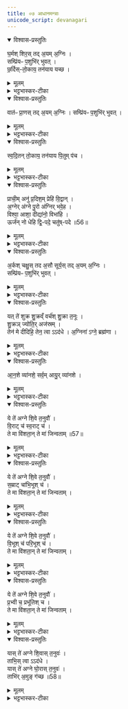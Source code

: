 ```yaml
---
title: ०७ आधानमन्त्राः
unicode_script: devanagari
---
```


<details open><summary>विश्वास-प्रस्तुतिः</summary>

घ॒र्मश् शिर॒स् तद् अ॒यम् अ॒ग्निः ।  
सम्प्रि॑यᳶ प॒शुभि॑र् भुवत् ।   
छ॒र्दिस्-तो॒काय॒ तन॑याय यच्छ ।  
</details>

<details><summary>मूलम्</summary>

घ॒र्मश् शिर॒स् तद् अ॒यम् अ॒ग्निः ।  
सम्प्रि॑यᳶ प॒शुभि॑र् भुवत् ।   
छ॒र्दिस्-तो॒काय॒ तन॑याय यच्छ ।  
</details>

<details><summary>भट्टभास्कर-टीका</summary>

1अतःपरमाधानमन्त्राः - घर्मशिरांस्याग्नेयमेव काण्डम् । तत्र गार्हपत्यमादधाति - घर्मश्शिर इति परोष्णिहा ॥ घर्मः प्रवर्ग्यः सोऽस्य शिरस्थानीयः प्रधानत्वात् । ब्राह्मणं च भवति - 'शिरो वा एतद्यज्ञस्य । यत्प्रवर्ग्यः' इति । स एवाधीयमानो गार्हपत्योऽग्निः । लिङ्गव्यत्ययः । तदिति वा हेतुः । तदात्माऽयमिति शेषः । सोऽयमेवं महानुभावः पशुभिस्सम्प्रियः सह प्रीयमाणो भुवत् भवतु । भवतेर्लेटि शपो लुकि 'लेटोऽडाटौ' इत्यडागमे  'भूसुवोस्तिङि' इति गुणाभावः । यद्वा - उवङ् ।   
छर्दिः दीप्तिः औणादिक इसिप्रत्ययः । तोकाय पुत्राय तनयाय तत्पुत्राय च यच्छ वर्धयतु दीप्तिम् । पुरुषव्यत्ययः । यद्वा - निजगुणकीर्तनेन प्रसन्नां देवतां प्रत्यक्षेण दृष्ट्वा प्रार्थयते ॥
</details>

<details open><summary>विश्वास-प्रस्तुतिः</summary>

वात॑ᳶ प्रा॒णस् तद् अ॒यम् अ॒ग्निः ।
सम्प्रि॑यᳶ प॒शुभि॑र् भुवत् ।   
</details>

<details><summary>मूलम्</summary>

वात॑ᳶ प्रा॒णस् तद् अ॒यम् अ॒ग्निः ।
सम्प्रि॑यᳶ प॒शुभि॑र् भुवत् ।   
</details>

<details><summary>भट्टभास्कर-टीका</summary>

2अन्वाहार्यपचनमादधाति - वात इति परोऽनुष्टुभा ॥ "तनयाय" इति चतुर्थादिः । वातः प्राणः सर्वेषां प्रधानभूतः ॥ तदयमित्यादि । गतम् ।
</details>

<details open><summary>विश्वास-प्रस्तुतिः</summary>

स्व॒दि॒तन् तो॒काय॒ तन॑याय पि॒तुम् प॑च ।
</details>

<details><summary>मूलम्</summary>

स्व॒दि॒तन् तो॒काय॒ तन॑याय पि॒तुम् प॑च ।
</details>

<details><summary>भट्टभास्कर-टीका</summary>

स्वदितं स्वादुरसं पितुं अन्नं तोकाय तनयाय पच सम्यङ्निर्वर्तय ॥
</details>

<details open><summary>विश्वास-प्रस्तुतिः</summary>

प्राची॒म् अनु॑ प्र॒दिश॒म् प्रेहि॑ वि॒द्वान् ।   
अ॒ग्नेर् अ॑ग्ने पु॒रो अ॑ग्निर् भवे॒ह ।   
विश्वा॒ आशा॒ दीद्या॑नो॒ विभा॑हि ।  
ऊर्ज॑न् नो धेहि द्वि॒-पदे॒ चतु॑ष्-पदे ॥56॥  
</details>

<details><summary>मूलम्</summary>

प्राची॒म् अनु॑ प्र॒दिश॒म् प्रेहि॑ वि॒द्वान् ।   
अ॒ग्नेर् अ॑ग्ने पु॒रो अ॑ग्निर् भवे॒ह ।   
विश्वा॒ आशा॒ दीद्या॑नो॒ विभा॑हि ।  
ऊर्ज॑न् नो धेहि द्वि॒-पदे॒ चतु॑ष्-पदे ॥56॥  
</details>

<details><summary>भट्टभास्कर-टीका</summary>

3प्राञ्चोऽश्वप्रथमा अभिप्रव्रजन्ति - प्राचीमिति त्रिष्टुभा ॥ व्याख्यातेयमग्निकाण्डे । प्रधानां दिशमनुक्रमेण गच्छ विद्वान् । हे अग्ने! अङ्गनादिगुण! अश्व! अग्नेः पुरोग्निः अग्नेः पुरो गन्ता भव । इह अस्मिन् कर्मणि । विश्वा दिशः दीद्यानः दीपयन् विभाहि विशेषणे दीप्यस्व । ऊर्जं अन्नं रसं वा अस्माकं द्विपदे चतुष्पदे च धेहि इति ॥
</details>

<details open><summary>विश्वास-प्रस्तुतिः</summary>

अ॒र्कश् चक्षु॒स् तद अ॒सौ सूर्य॒स् तद् अ॒यम् अ॒ग्निः ।   
सम्प्रि॑यᳶ प॒शुभि॑र् भुवत् ।   
</details>

<details><summary>मूलम्</summary>

अ॒र्कश् चक्षु॒स् तद अ॒सौ सूर्य॒स् तद् अ॒यम् अ॒ग्निः ।   
सम्प्रि॑यᳶ प॒शुभि॑र् भुवत् ।   
</details>

<details><summary>भट्टभास्कर-टीका</summary>

4आहवनीयमादधाति - ताभ्यां विराट्बृहस्पतीभ्यां अर्कश्चक्षुरिति ॥ अर्कचक्षुषोरन्योन्यात्मत्वमुच्यते । स्वयं अर्कश्चक्षुः तत् एव चक्षुः असौ सूर्यः सर्वेषां दर्शनस्य तद्भावे हेतुत्वात् ताच्छब्द्यम् । तत् तादृशचक्षुस्स्थानीयोऽयमित्यादि । गतम् ।
</details>

<details open><summary>विश्वास-प्रस्तुतिः</summary>

यत् ते॑ शुक्र शु॒क्रव्ँ वर्च॑श् शु॒क्रा त॒नूः ।   
शु॒क्रञ् ज्योति॒र् अज॑स्रम् ।   
तेन॑ मे दीदिहि॒ तेन॒ त्वा ऽऽद॑धे ।
अ॒ग्निना॑ ऽग्ने॒ ब्रह्म॑णा ।  
</details>

<details><summary>मूलम्</summary>

यत् ते॑ शुक्र शु॒क्रव्ँ वर्च॑श् शु॒क्रा त॒नूः ।   
शु॒क्रञ् ज्योति॒र् अज॑स्रम् ।   
तेन॑ मे दीदिहि॒ तेन॒ त्वा ऽऽद॑धे ।
अ॒ग्निना॑ ऽग्ने॒ ब्रह्म॑णा ।  
</details>

<details><summary>भट्टभास्कर-टीका</summary>

अथ पूर्ववत्प्रत्यक्षेणाह - यत्त इति । अजस्रं सन्ततं [अजस्रमित्यन्तं] वा यजुः । हे शुक्र! निर्मल! वीर्यस्य वा कारणभूत! यत् तव शुक्रं तादृशं वर्चः बलं तादृशी च तनूः शरीरं तादृशं च ज्योतिः तेजः अजस्रं नित्यं तेन मे मां दीदिहि दीपय । तेन इत्थंभूतं त्वां आदधे । अग्निना अङ्गनादिगुणेन ब्रह्मणा परिबृढेन तेनोपलक्षितम् । यद्वा - अनेन ब्रह्मणा घर्मशिरस्संज्ञेन मन्त्रोण त्वामादधे हे अग्ने! ॥
</details>

<details open><summary>विश्वास-प्रस्तुतिः</summary>

आ॒न॒शे व्या॑नशे॒ सर्व॒म् आयु॒र् व्या॑नशे ।   
</details>

<details><summary>मूलम्</summary>

आ॒न॒शे व्या॑नशे॒ सर्व॒म् आयु॒र् व्या॑नशे ।   
</details>

<details><summary>भट्टभास्कर-टीका</summary>

5आहवनीयमाधीयमानं यजमानोऽभिमन्त्रयते - आनश इति ॥ द्विपदा गायत्रीत्येके । आनशे व्याप्तवान् विश्वम् । व्यानशे विशेषेण व्याप्तवान् । सर्वं च आयुः जीवितं हविर्वा व्यानशे लब्धवान् । छान्दसो लिट् 'अश्नोतेश्च' इति नुट् ॥
</details>

<details open><summary>विश्वास-प्रस्तुतिः</summary>

ये ते॑ अग्ने शि॒वे त॒नुवौ॑ ।   
वि॒राट् च॑ स्व॒राट् च॑ ।   
ते मा वि॑शता॒न् ते मा॑ जिन्वताम् ॥57॥  
</details>

<details><summary>मूलम्</summary>

ये ते॑ अग्ने शि॒वे त॒नुवौ॑ ।   
वि॒राट् च॑ स्व॒राट् च॑ ।   
ते मा वि॑शता॒न् ते मा॑ जिन्वताम् ॥57॥  
</details>

<details><summary>भट्टभास्कर-टीका</summary>

6आहवनीयाधाने यजमानः शिवा जपति - ये ते अग्न इत्याद्याः ॥ एते गायत्रीप्रकाराः । यजूंषीत्येके । हे अग्ने! ये ते तव शिवे तनुवौ शान्ते तनुवौ विराट् तन्नाम्नी स्वराणगाम्नी च विविधं राजतीति विराट् । स्वायत्तं राजतीति स्वराट् । ते मा विशतां प्राप्नुताम् । ते च जिन्वतां प्रीणयताम् । जिवि प्रीणने । इदित्वान्नुम् ॥
</details>

<details open><summary>विश्वास-प्रस्तुतिः</summary>

ये ते॑ अग्ने शि॒वे त॒नुवौ॑ ।      
स॒म्राट् चा॑भि॒भूश् च॑  ।   
ते मा वि॑शता॒न् ते मा॑ जिन्वताम् ।
</details>

<details><summary>मूलम्</summary>

ये ते॑ अग्ने शि॒वे त॒नुवौ॑ ।      
स॒म्राट् चा॑भि॒भूश् च॑  ।   
ते मा वि॑शता॒न् ते मा॑ जिन्वताम् ।
</details>

<details><summary>भट्टभास्कर-टीका</summary>

7ये इत्यादि ॥ गतम् । +++( हे अग्ने! ये ते तव शिवे तनुवौ शान्ते तनुवौ)+++संराट् सङ्गतं राजतीति 'सत्सूद्विष' इत्यादिना क्विप्, 'मोराजिसमः क्वौ' इति मस्य मः । अभिभवति सपत्नानिति अभिभूः । 'क्विप्च' इति क्विप् । विविधं भावयति विश्वं व्याप्नोतीति अभिभूः । +++(ते मा विशतां प्राप्नुताम् । ते च जिन्वतां प्रीणयताम् । जिवि प्रीणने । इदित्वान्नुम् ॥)+++
</details>

<details open><summary>विश्वास-प्रस्तुतिः</summary>

ये ते॑ अग्ने शि॒वे त॒नुवौ॑ ।   
वि॒भूश् च॑ परि॒भूश् च॑ ।   
ते मा वि॑शता॒न् ते मा॑ जिन्वताम् ।
</details>

<details><summary>मूलम्</summary>

ये ते॑ अग्ने शि॒वे त॒नुवौ॑ ।   
वि॒भूश् च॑ परि॒भूश् च॑ ।   
ते मा वि॑शता॒न् ते मा॑ जिन्वताम् ।
</details>

<details><summary>भट्टभास्कर-टीका</summary>

+++( हे अग्ने! ये ते तव शिवे तनुवौ शान्ते तनुवौ)+++परितो भवति विश्वमधितिष्ठतीति परिभूः ।+++(- ते मा विशतां प्राप्नुताम् । ते च जिन्वतां प्रीणयताम् । जिवि प्रीणने । इदित्वान्नुम् ॥)+++
</details>

<details open><summary>विश्वास-प्रस्तुतिः</summary>

ये ते॑ अग्ने शि॒वे त॒नुवौ॑ ।   
प्र॒भ्वी च॒ प्रभू॑तिश् च ।   
ते मा वि॑शता॒न् ते मा॑ जिन्वताम् ।   
</details>

<details><summary>मूलम्</summary>

ये ते॑ अग्ने शि॒वे त॒नुवौ॑ ।   
प्र॒भ्वी च॒ प्रभू॑तिश् च ।   
ते मा वि॑शता॒न् ते मा॑ जिन्वताम् ।   
</details>

<details><summary>भट्टभास्कर-टीका</summary>

+++( हे अग्ने! ये ते तव शिवे तनुवौ शान्ते तनुवौ)+++प्रभ्वी प्रकर्षेण भवतीति "विप्रसम्भ्यः" इति डुः; "ओतो गुणवचनात्" इति ङीप् । प्रभूतिः प्रभूयते विश्वमनयेति करणे क्तिन् । 'तादौ च' इति गतेः प्रकृतिस्वरत्वम् । +++(- ते मा विशतां प्राप्नुताम् । ते च जिन्वतां प्रीणयताम् । जिवि प्रीणने । इदित्वान्नुम् ॥)+++
</details>

<details open><summary>विश्वास-प्रस्तुतिः</summary>

यास् ते॑ अग्ने शि॒वास् त॒नुवः॑ ।  
ताभि॒स् त्वा ऽऽद॑धे ।   
यास् ते॑ अग्ने घो॒रास् त॒नुवः॑ ।   
ताभि॑र् अ॒मुङ् ग॑च्छ ॥58॥  
</details>

<details><summary>मूलम्</summary>

यास् ते॑ अग्ने शि॒वास् त॒नुवः॑ ।  
ताभि॒स् त्वा ऽऽद॑धे ।   
यास् ते॑ अग्ने घो॒रास् त॒नुवः॑ ।   
ताभि॑र् अ॒मुङ् ग॑च्छ ॥58॥  
</details>

<details><summary>भट्टभास्कर-टीका</summary>

+++( हे अग्ने! ये ते तव ) +++याश्शिवाः ताभिः सहितं त्वां आदधे । याः पुनः घोराः अश्रुतापादिव्यसनहेतवः ताभिः सह त्वं अमुं अस्मद्द्वेष्यं गच्छ । इति द्वेष्याय अग्निं प्रहिणोति । स पराभूतो भवति । अमुमिति द्वेष्यार्थं सर्वनामपदम् ॥

इति सप्तमोऽनुवाकः ॥  

</details>

